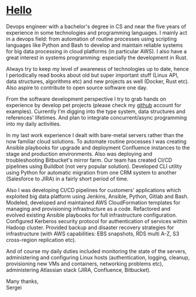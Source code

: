 
# [Hello](/download/cover.pdf)

Devops engineer with a bachelor\'s degree in CS and near the five years of
experience in some technologies and programming languages.
I mainly act in a devops field: from automation of routine processes using
scripting languages like Python and Bash to develop and maintain reliable
systems for big data processing in cloud platforms (in particular AWS).
I also have a great interest in systems programming: especially the development
in Rust.

Always try to keep my level of awareness of technologies up to date, hence I
periodically read books about old but super important stuff (Linux API, data
structures, algorithms etc) and new projects as well (Docker, Rust etc). Also
aspire to contribute to open source software one day.

From the software development perspective I try to grab hands on experience by
develop pet projects (please check my [github](https://github.com/enkron)
account for examples).  Currently I\'m digging into the type system, data
structures and references\' lifetimes. And plan to integrate concurrent/async
programming into my daily activities.

In my last work experience I dealt with bare-metal servers rather than
the now familiar cloud solutions. To automate routine processes I was
creating Ansible playbooks for upgrade and deployment Confluence
instances to the stage and production environments. Also was deploying
and troubleshooting Bitbucket\'s mirror farm. Our team has created CI/CD
pipelines using Buildbot (not very popular solution). Developed CLI
utility using Python for automatic migration from one CRM system to
another (Salesforce to JIRA) in a fairly short period of time.

Also I was developing CI/CD pipelines for customers\' applications which
exploited big data platform using Jenkins, Ansible, Python, Gitlab and
Bash. Modeled, developed and maintained AWS CloudFormation templates
for managing and provisioning infrastructure as a code. Refactored and
evolved existing Ansible playbooks for full infrastructure
configuration. Configured Kerberos security protocol for authentication
of services within Hadoop cluster. Provided backup and disaster
recovery strategies for infrastructure (with AWS capabilities: EBS
snapshots, RDS multi A-Z, S3 cross-region replication etc).

And of course my daily duties included monitoring the state of the
servers, administering and configuring Linux hosts (authentication, logging,
cleanup, provisioning new VMs and containers, networking problems etc),
administering Atlassian stack (JIRA, Confluence, Bitbucket).

Many thanks,<br>
Sergei
